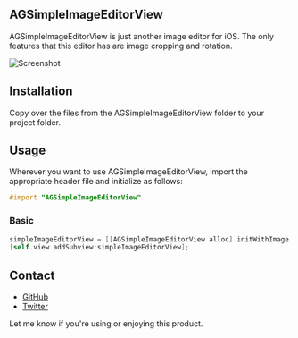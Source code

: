 ## AGSimpleImageEditorView

AGSimpleImageEditorView is just another image editor for iOS. The only features that this editor has are image cropping and rotation.

![Screenshot](http://dl.dropbox.com/u/2387405/Screenshots/AGSimpleImageEditorView.png)

## Installation

Copy over the files from the AGSimpleImageEditorView folder to your project folder.

## Usage

Wherever you want to use AGSimpleImageEditorView, import the appropriate header file and initialize as follows:

``` objective-c
#import "AGSimpleImageEditorView"
```

### Basic

``` objective-c
simpleImageEditorView = [[AGSimpleImageEditorView alloc] initWithImage:[UIImage imageNamed:@"sample"]];
[self.view addSubview:simpleImageEditorView];
```

## Contact

- [GitHub](http://github.com/arturgrigor)
- [Twitter](http://twitter.com/arturgrigor)

Let me know if you're using or enjoying this product.